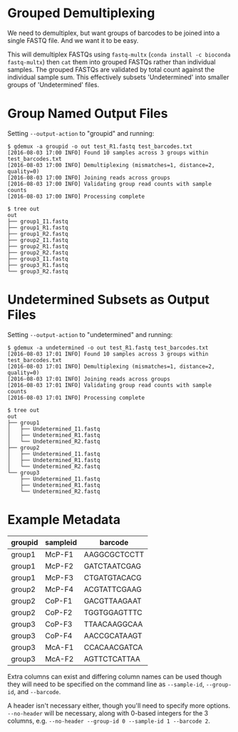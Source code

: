 # Grouped Demultiplexing

We need to demultiplex, but want groups of barcodes to be joined into a single FASTQ file. And we want it to be easy.

This will demultiplex FASTQs using `fastq-multx` (`conda install -c bioconda fastq-multx`) then `cat` them into grouped
FASTQs rather than individual samples. The grouped FASTQs are
validated by total count against the individual sample sum.
This effectively subsets 'Undetermined' into smaller
groups of 'Undetermined' files.

# Group Named Output Files

Setting `--output-action` to "groupid" and running:

```
$ gdemux -a groupid -o out test_R1.fastq test_barcodes.txt
[2016-08-03 17:00 INFO] Found 10 samples across 3 groups within test_barcodes.txt
[2016-08-03 17:00 INFO] Demultiplexing (mismatches=1, distance=2, quality=0)
[2016-08-03 17:00 INFO] Joining reads across groups
[2016-08-03 17:00 INFO] Validating group read counts with sample counts
[2016-08-03 17:00 INFO] Processing complete

$ tree out
out
├── group1_I1.fastq
├── group1_R1.fastq
├── group1_R2.fastq
├── group2_I1.fastq
├── group2_R1.fastq
├── group2_R2.fastq
├── group3_I1.fastq
├── group3_R1.fastq
└── group3_R2.fastq
```

# Undetermined Subsets as Output Files

Setting `--output-action` to "undetermined" and running:

```
$ gdemux -a undetermined -o out test_R1.fastq test_barcodes.txt
[2016-08-03 17:01 INFO] Found 10 samples across 3 groups within test_barcodes.txt
[2016-08-03 17:01 INFO] Demultiplexing (mismatches=1, distance=2, quality=0)
[2016-08-03 17:01 INFO] Joining reads across groups
[2016-08-03 17:01 INFO] Validating group read counts with sample counts
[2016-08-03 17:01 INFO] Processing complete

$ tree out
out
├── group1
│   ├── Undetermined_I1.fastq
│   ├── Undetermined_R1.fastq
│   └── Undetermined_R2.fastq
├── group2
│   ├── Undetermined_I1.fastq
│   ├── Undetermined_R1.fastq
│   └── Undetermined_R2.fastq
└── group3
    ├── Undetermined_I1.fastq
    ├── Undetermined_R1.fastq
    └── Undetermined_R2.fastq
```

# Example Metadata

| groupid | sampleid | barcode      |
|---------|----------|--------------|
| group1  | McP-F1   | AAGGCGCTCCTT |
| group1  | McP-F2   | GATCTAATCGAG |
| group1  | McP-F3   | CTGATGTACACG |
| group2  | McP-F4   | ACGTATTCGAAG |
| group2  | CoP-F1   | GACGTTAAGAAT |
| group2  | CoP-F2   | TGGTGGAGTTTC |
| group3  | CoP-F3   | TTAACAAGGCAA |
| group3  | CoP-F4   | AACCGCATAAGT |
| group3  | McA-F1   | CCACAACGATCA |
| group3  | McA-F2   | AGTTCTCATTAA |

Extra columns can exist and differing column names can be used though they will need to be specified on the command line as `--sample-id`, `--group-id`, and `--barcode`.

A header isn't necessary either, though you'll need to specify more options. `--no-header` will be necessary, along with 0-based integers for the 3 columns, e.g. `--no-header --group-id 0 --sample-id 1 --barcode 2`.
